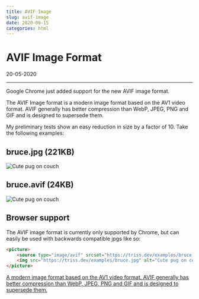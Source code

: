 ```yaml
---
title: AVIF Image
slug: avif-image
date: 2020-09-15
categories: html
---
```


<style>

</style>


# AVIF Image Format
<p class='timestamp'><time datetime='20-05-2020'>20-05-2020</time></p>
<hr>

Google Chrome just added support for the new AVIF image format.
 
The AVIF Image format is a modern image format based on the AV1 video format. AVIF generally has better compression than WebP, JPEG, PNG and GIF and is designed to supersede them. 

My preliminary tests show an easy reduction in size by a factor of 10. Take the following examples:

## bruce.jpg (221KB)
<img src="https://triss.dev/examples/bruce.jpg" alt="Cute pug on couch">

## bruce.avif (24KB)
<img src="https://triss.dev/examples/bruce.avif" alt="Cute pug on couch">


## Browser support
The AVIF image format is currently only supported by Chrome, but can easily be used with backwards compatible jpgs like so:
``` html
<picture>
	<source type="image/avif" srcset="https://triss.dev/examples/bruce.avif">
	<img src="https://triss.dev/examples/bruce.jpg" alt="Cute pug on couch">
</picture>
```
<p class="ciu_embed" data-feature="avif" data-periods="future_1,current,past_1,past_2" data-accessible-colours="false">
  <a href="https://caniuse.com/#feat=mdn-avif">A modern image format based on the AV1 video format. AVIF generally has better compression than WebP, JPEG, PNG and GIF and is designed to supersede them.</a>
</p>

<script async src="https://static.codepen.io/assets/embed/ei.js"></script>
<script src="https://cdn.jsdelivr.net/gh/ireade/caniuse-embed/caniuse-embed.min.js"></script>


